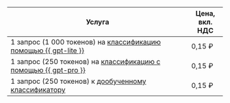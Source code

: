 | Услуга | Цена, <br>вкл. НДС |
| ----- | ----- |
| 1 запрос (1 000 токенов) на [классификацию помощью {{ gpt-lite }}](../../foundation-models/operations/classifier/readymade.md)  | 0,15 ₽ |
| 1 запрос (250 токенов) на [классификацию с помощью {{ gpt-pro }}](../../foundation-models/operations/classifier/readymade.md) | 0,15 ₽ |
| 1 запрос (250 токенов) к [дообученному классификатору](../../foundation-models/operations/classifier/additionally-trained.md)  | 0,15 ₽ |